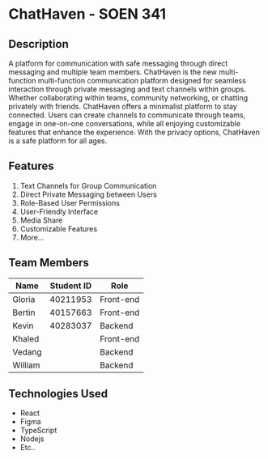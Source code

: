 # ChatHaven - SOEN 341

## Description

A platform for communication with safe messaging through direct messaging and multiple team members. ChatHaven is the new multi-function multi-function communication platform designed for seamless interaction through private messaging and text channels within groups. 
Whether collaborating within teams, community networking, or chatting privately with friends. ChatHaven offers a minimalist platform to stay connected. Users can create channels to communicate through teams, engage in one-on-one conversations, while all enjoying customizable features that enhance the experience. With the privacy options, ChatHaven is a safe platform for all ages. 

## Features

1. Text Channels for Group Communication
2. Direct Private Messaging between Users
3. Role-Based User Permissions
4. User-Friendly Interface
5. Media Share
6. Customizable Features
7. More...

## Team Members

| Name | Student ID| Role |
|----------|----------|----------|
| Gloria    |  40211953  | Front-end   |
| Bertin   | 40157663 | Front-end  |
| Kevin    | 40283037 | Backend |
| Khaled    |    | Front-end    |
| Vedang    |   | Backend   |
| William    |  | Backend   |

## Technologies Used
- React
- Figma
- TypeScript
- Nodejs
- Etc..
